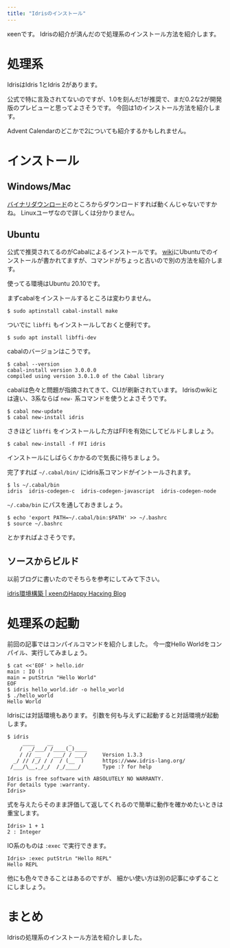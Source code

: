 ```yaml
---
title: "Idrisのインストール"
---
```


κeenです。
Idrisの紹介が済んだので処理系のインストール方法を紹介します。

<!--more-->

# 処理系

IdrisはIdris 1とIdris 2があります。

公式で特に言及されてないのですが、1.0を刻んだ1が推奨で、まだ0.2な2が開発版のプレビューと思ってよさそうです。
今回は1のインストール方法を紹介します。

Advent Calendarのどこかで2についても紹介するかもしれません。

# インストール
## Windows/Mac

[バイナリダウンロード](https://www.idris-lang.org/pages/download.html#binary)のところからダウンロードすれば動くんじゃないですかね。
Linuxユーザなので詳しくは分かりません。

## Ubuntu

公式で推奨されてるのがCabalによるインストールです。
[wiki](https://github.com/idris-lang/Idris-dev/wiki/Idris-on-Ubuntu)にUbuntuでのインストールが書かれてますが、コマンドがちょっと古いので別の方法を紹介します。

使ってる環境はUbuntu 20.10です。

まずcabalをインストールするところは変わりません。

```text
$ sudo aptinstall cabal-install make
```

ついでに `libffi` もインストールしておくと便利です。

``` text
$ sudo apt install libffi-dev
```

cabalのバージョンはこうです。

``` text
$ cabal --version
cabal-install version 3.0.0.0
compiled using version 3.0.1.0 of the Cabal library
```

cabalは色々と問題が指摘されてきて、CLIが刷新されています。
Idrisのwikiとは違い、3系ならば `new-` 系コマンドを使うとよさそうです。

``` text
$ cabal new-update
$ cabal new-install idris
```

さきほど `libffi` をインストールした方はFFIを有効にしてビルドしましょう。

``` text
$ cabal new-install -f FFI idris
```

インストールにしばらくかかるので気長に待ちましょう。

完了すれば `~/.cabal/bin/` にidris系コマンドがイントールされます。

``` text
$ ls ~/.cabal/bin
idris  idris-codegen-c  idris-codegen-javascript  idris-codegen-node
```

`~/.caba/bin` にパスを通しておきましょう。

``` text
$ echo 'export PATH=~/.cabal/bin:$PATH' >> ~/.bashrc
$ source ~/.bashrc
```

とかすればよさそうです。

## ソースからビルド

以前ブログに書いたのでそちらを参考にしてみて下さい。

[idris環境構築 | κeenのHappy Hacκing Blog](https://keens.github.io/blog/2019/01/06/idriskankyoukouchiku/)


# 処理系の起動

前回の記事ではコンパイルコマンドを紹介しました。
今一度Hello Worldをコンパイル、実行してみましょう。

``` text
$ cat <<'EOF' > hello.idr
main : IO ()
main = putStrLn "Hello World"
EOF
$ idris hello_world.idr -o hello_world
$ ./hello_world
Hello World
```

Idrisには対話環境もあります。
引数を何も与えずに起動すると対話環境が起動します。

``` text
$ idris
     ____    __     _
    /  _/___/ /____(_)____
    / // __  / ___/ / ___/     Version 1.3.3
  _/ // /_/ / /  / (__  )      https://www.idris-lang.org/
 /___/\__,_/_/  /_/____/       Type :? for help

Idris is free software with ABSOLUTELY NO WARRANTY.
For details type :warranty.
Idris>
```

式を与えたらそのまま評価して返してくれるので簡単に動作を確かめたいときは重宝します。

```text
Idris> 1 + 1
2 : Integer
```

IO系のものは `:exec` で実行できます。

``` text
Idris> :exec putStrLn "Hello REPL"
Hello REPL
```


他にも色々できることはあるのですが、 細かい使い方は別の記事にゆずることにしましょう。

# まとめ

Idrisの処理系のインストール方法を紹介しました。

